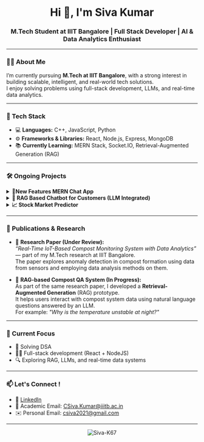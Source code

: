 <h1 align="center">Hi 👋, I'm Siva Kumar</h1>
<h3 align="center">M.Tech Student at IIIT Bangalore | Full Stack Developer | AI & Data Analytics Enthusiast</h3>

---

### 🧑‍🎓 About Me

I’m currently pursuing **M.Tech at IIIT Bangalore**, with a strong interest in building scalable, intelligent, and real-world tech solutions.  
I enjoy solving problems using full-stack development, LLMs, and real-time data analytics.

---

### 🧰 Tech Stack

- 💻 **Languages:** C++, JavaScript, Python  
- ⚙️ **Frameworks & Libraries:** React, Node.js, Express, MongoDB  
- 📚 **Currently Learning:** MERN Stack, Socket.IO, Retrieval-Augmented Generation (RAG)

---
### 🛠️ Ongoing Projects

<details>
<summary><strong>💬New Features MERN Chat App</strong></summary>

- 🕵️ **Decoy Chat Feature:**
  When a chat is opened, a fake but believable conversation is displayed by default.
  Entering a secret keyword instantly switches to the real conversation.
  Closing the chat resets it back to the fake version for privacy protection.
  
- 🔴 **RED Notifications:**  
  Messages marked as urgent by the sender appear in **red** until opened, making them stand out from regular chats.

- 🧠 **Group Chat Summarizer (LLM-powered):**  
  Uses a free LLM (e.g., **GeminiAI API**) to summarize large group conversations.  
  Helps users decide if they should read the full chat or just the specific sections or skip the whole chat altogether.

</details>

<details>
<summary><strong>🤖 RAG Based Chatbot for Customers (LLM Integrated)</strong></summary>

- A lightweight customer support chatbot powered by a free LLM like **Mixtral**.  
- Capable of answering common queries and guiding users through basic support flow.

</details>

<details>
<summary><strong>📈 Stock Market Predictor</strong></summary>

- LSTM-based model to forecast stock trends from historical time series data.  
- Implemented in Python using real datasets for training and validation.

</details>


---

### 📄 Publications & Research

- 📝 **Research Paper (Under Review):**  
  *“Real-Time IoT-Based Compost Monitoring System with Data Analytics”* — part of my M.Tech research at IIIT Bangalore.  
  The paper explores anomaly detection in compost formation using data from sensors and employing data analysis methods on them.

- 🤖 **RAG-based Compost QA System (In Progress):**  
  As part of the same research paper, I developed a **Retrieval-Augmented Generation** (RAG) prototype.  
  It helps users interact with compost system data using natural language questions answered by an LLM.  
  For example: *"Why is the temperature unstable at night?"*
---

### 🎯 Current Focus

- 📘 Solving DSA  
- 🧑‍💻 Full-stack development (React + NodeJS)  
- 🔍 Exploring RAG, LLMs, and real-time data systems  

---

### 📫 Let's Connect !

- 🔗 [LinkedIn](https://www.linkedin.com/in/c-siva-kumar-71b011194/)  
- 📧 Academic Email: CSiva.Kumar@iiitb.ac.in  
- ✉️ Personal Email: csiva2021@gmail.com

---

<!-- Profile Visitor Badge -->
<p align="center">
  <img src="https://komarev.com/ghpvc/?username=Siva-K67&label=Profile%20views&color=0e75b6&style=flat" alt="Siva-K67" />
</p>
